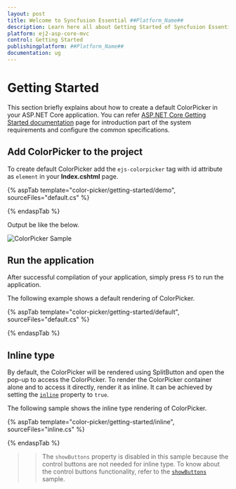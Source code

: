 ```yaml
---
layout: post
title: Welcome to Syncfusion Essential ##Platform_Name##
description: Learn here all about Getting Started of Syncfusion Essential ##Platform_Name## widgets based on HTML5 and jQuery.
platform: ej2-asp-core-mvc
control: Getting Started
publishingplatform: ##Platform_Name##
documentation: ug
---
```


# Getting Started

This section briefly explains about how to create a default ColorPicker in your ASP.NET Core application. You can refer [ASP.NET Core Getting Started documentation](../getting-started) page for introduction part of the system requirements and configure the common specifications.

## Add ColorPicker to the project

To create default ColorPicker add the `ejs-colorpicker` tag with id attribute as `element` in your **Index.cshtml** page.

{% aspTab template="color-picker/getting-started/demo", sourceFiles="default.cs" %}

{% endaspTab %}

Output be like the below.

![ColorPicker Sample](./images/color-picker.PNG)

## Run the application

After successful compilation of your application, simply press `F5` to run the application.

The following example shows a default rendering of ColorPicker.

{% aspTab template="color-picker/getting-started/default", sourceFiles="default.cs" %}

{% endaspTab %}

## Inline type

By default, the ColorPicker will be rendered using SplitButton and open the pop-up to access the ColorPicker. To
render the ColorPicker container alone and to access it directly, render it as inline. It can be achieved by setting the [`inline`](https://help.syncfusion.com/cr/aspnetcore-js2/Syncfusion.EJ2.Inputs.ColorPicker.html#Syncfusion_EJ2_Inputs_ColorPicker_Inline) property to `true`.

The following sample shows the inline type rendering of ColorPicker.

{% aspTab template="color-picker/getting-started/inline", sourceFiles="inline.cs" %}

{% endaspTab %}

>> The `showButtons` property is disabled in this sample because the control buttons are not needed for inline type. To know about the control buttons functionality, refer to the [`showButtons`](./how-to/hide-control-buttons) sample.
